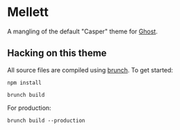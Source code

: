 # Mellett

A mangling of the default "Casper" theme for [Ghost](github.com/TryGhost/Ghost).

## Hacking on this theme

All source files are compiled using [brunch](http://brunch.io). To get started:

    npm install

    brunch build

For production:

    brunch build --production


